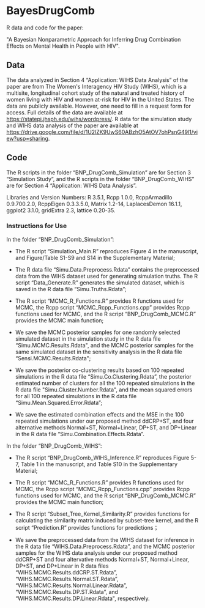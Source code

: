# BayesDrugComb
R data and code for the paper:

"A Bayesian Nonparametric Approach for Inferring Drug Combination Effects on Mental Health in People with HIV".

## Data

The data analyzed in Section 4 “Application: WIHS Data Analysis” of the paper are from The Women's Interagency HIV Study (WIHS), which is a multisite, longitudinal cohort study of the natural and treated history of women living with HIV and women at-risk for HIV in the United States.
The data are publicly available. However, one need to fill in a request form for access. Full details of the data are available at https://statepi.jhsph.edu/wihs/wordpress/. R data for the simulation study and WIHS data analysis of the paper are available at https://drive.google.com/file/d/1U2lZK9UwS60ABzhO5AtOV7ohPsnG49l1/view?usp=sharing.

## Code 

The R scripts in the folder “BNP_DrugComb_Simulation” are for Section 3 “Simulation Study”, and the R scripts in the folder “BNP_DrugComb_WIHS” are for Section 4 “Application: WIHS Data Analysis”. 

Libraries and Version Numbers: R 3.5.1, Rcpp 1.0.0, RcppArmadillo 0.9.700.2.0, RcppEigen 0.3.3.5.0, Matrix 1.2-14, LaplacesDemon 16.1.1, ggplot2 3.1.0, gridExtra 2.3, lattice 0.20-35.

### Instructions for Use

In the folder “BNP_DrugComb_Simulation”:

* The R script “Simulation_Main.R” reproduces Figure 4 in the manuscript, and Figure/Table S1-S9 and S14 in the Supplementary Material;
    
* The R data file “Simu.Data.Preprocess.Rdata” contains the preprocessed data from the WIHS dataset used for generating simulation truths. The R script “Data_Generate.R” generates the simulated dataset, which is saved in the R data file “Simu.Truths.Rdata”;  

* The R script “MCMC_R_Functions.R” provides R functions used for MCMC, the Rcpp script “MCMC_Rcpp_Functions.cpp” provides Rcpp functions used for MCMC, and the R script “BNP_DrugComb_MCMC.R” provides the MCMC main function;

* We save the MCMC posterior samples for one randomly selected simulated dataset in the simulation study in the R data file “Simu.MCMC.Results.Rdata", and the MCMC posterior samples for the same simulated dataset in the sensitivity analysis in the R data file “Sensi.MCMC.Results.Rdata";

* We save the posterior co-clustering results based on 100 repeated simulations in the R data file “Simu.Co.Clustering.Rdata”, the posterior estimated number of clusters for all the 100 repeated simulations in the R data file "Simu.Cluster.Number.Rdata", and the mean squared errors for all 100 repeated simulations in the R data file “Simu.Mean.Squared.Error.Rdata”;

* We save the estimated combination effects and the MSE in the 100 repeated simulations under our proposed method ddCRP+ST, and four alternative methods Normal+ST, Normal+Linear, DP+ST, and DP+Linear in the R data file “Simu.Combination.Effects.Rdata”.

In the folder “BNP_DrugComb_WIHS”:

* The R script “BNP_DrugComb_WIHS_Inference.R” reproduces Figure 5-7, Table 1 in the manuscript, and Table S10 in the Supplementary Material;

* The R script “MCMC_R_Functions.R” provides R functions used for MCMC, the Rcpp script “MCMC_Rcpp_Functions.cpp” provides Rcpp functions used for MCMC, and the R script “BNP_DrugComb_MCMC.R” provides the MCMC main function;

* The R script “Subset_Tree_Kernel_Similarity.R” provides functions for calculating the similarity matrix induced by subset-tree kernel, and the R script “Prediction.R” provides functions for predictions；

* We save the preprocessed data from the WIHS dataset for inference in the R data file “WIHS.Data.Preprocess.Rdata”, and the MCMC posterior samples for the WIHS data analysis under our proposed method ddCRP+ST and four altervative methods Normal+ST, Normal+Linear, DP+ST, and DP+Linear in R data files “WIHS.MCMC.Results.ddCRP.ST.Rdata”, “WIHS.MCMC.Results.Normal.ST.Rdata”, “WIHS.MCMC.Results.Normal.Linear.Rdata”, “WIHS.MCMC.Results.DP.ST.Rdata”, and “WIHS.MCMC.Results.DP.Linear.Rdata", respectively.
